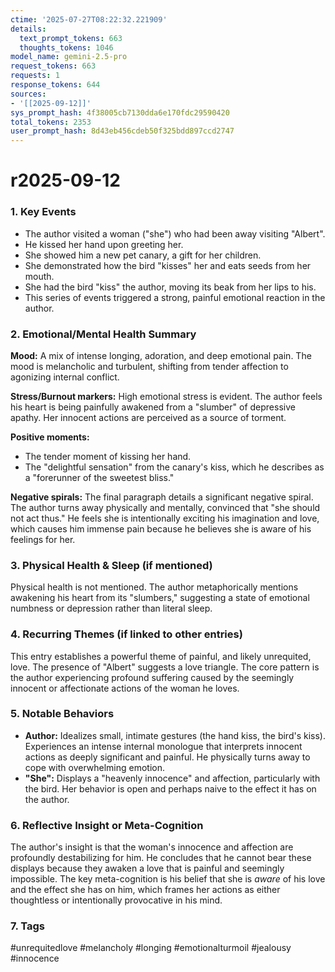 ```yaml
---
ctime: '2025-07-27T08:22:32.221909'
details:
  text_prompt_tokens: 663
  thoughts_tokens: 1046
model_name: gemini-2.5-pro
request_tokens: 663
requests: 1
response_tokens: 644
sources:
- '[[2025-09-12]]'
sys_prompt_hash: 4f38005cb7130dda6e170fdc29590420
total_tokens: 2353
user_prompt_hash: 8d43eb456cdeb50f325bdd897ccd2747
---
```

# r2025-09-12

### 1. Key Events
*   The author visited a woman ("she") who had been away visiting "Albert".
*   He kissed her hand upon greeting her.
*   She showed him a new pet canary, a gift for her children.
*   She demonstrated how the bird "kisses" her and eats seeds from her mouth.
*   She had the bird "kiss" the author, moving its beak from her lips to his.
*   This series of events triggered a strong, painful emotional reaction in the author.

### 2. Emotional/Mental Health Summary
**Mood:**
A mix of intense longing, adoration, and deep emotional pain. The mood is melancholic and turbulent, shifting from tender affection to agonizing internal conflict.

**Stress/Burnout markers:**
High emotional stress is evident. The author feels his heart is being painfully awakened from a "slumber" of depressive apathy. Her innocent actions are perceived as a source of torment.

**Positive moments:**
*   The tender moment of kissing her hand.
*   The "delightful sensation" from the canary's kiss, which he describes as a "forerunner of the sweetest bliss."

**Negative spirals:**
The final paragraph details a significant negative spiral. The author turns away physically and mentally, convinced that "she should not act thus." He feels she is intentionally exciting his imagination and love, which causes him immense pain because he believes she is aware of his feelings for her.

### 3. Physical Health & Sleep (if mentioned)
Physical health is not mentioned. The author metaphorically mentions awakening his heart from its "slumbers," suggesting a state of emotional numbness or depression rather than literal sleep.

### 4. Recurring Themes (if linked to other entries)
This entry establishes a powerful theme of painful, and likely unrequited, love. The presence of "Albert" suggests a love triangle. The core pattern is the author experiencing profound suffering caused by the seemingly innocent or affectionate actions of the woman he loves.

### 5. Notable Behaviors
*   **Author:** Idealizes small, intimate gestures (the hand kiss, the bird's kiss). Experiences an intense internal monologue that interprets innocent actions as deeply significant and painful. He physically turns away to cope with overwhelming emotion.
*   **"She":** Displays a "heavenly innocence" and affection, particularly with the bird. Her behavior is open and perhaps naive to the effect it has on the author.

### 6. Reflective Insight or Meta-Cognition
The author's insight is that the woman's innocence and affection are profoundly destabilizing for him. He concludes that he cannot bear these displays because they awaken a love that is painful and seemingly impossible. The key meta-cognition is his belief that she is *aware* of his love and the effect she has on him, which frames her actions as either thoughtless or intentionally provocative in his mind.

### 7. Tags
#unrequitedlove #melancholy #longing #emotionalturmoil #jealousy #innocence